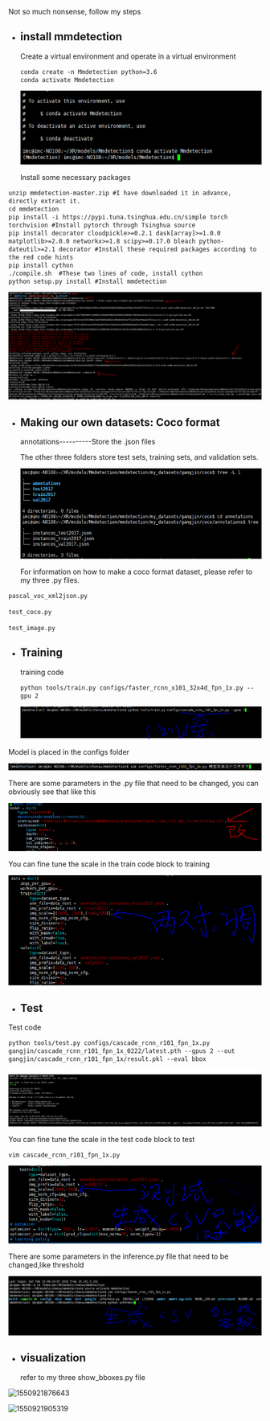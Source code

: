 Not so much nonsense, follow my steps

- ## install mmdetection

  Create a virtual environment and operate in a virtual environment

  ```
  conda create -n Mmdetection python=3.6
  conda activate Mmdetection
  ```

  ![1550918509219](img/1.png)

  Install some necessary packages

```
unzip mmdetection-master.zip #I have downloaded it in advance, directly extract it.
cd mmdetection
pip install -i https://pypi.tuna.tsinghua.edu.cn/simple torch torchvision #Install pytorch through Tsinghua source
pip install decorator cloudpickle>=0.2.1 dask[array]>=1.0.0 matplotlib>=2.0.0 networkx>=1.8 scipy>=0.17.0 bleach python-dateutil>=2.1 decorator #Install these required packages according to the red code hints
pip install cython
./compile.sh  #These two lines of code, install cython
python setup.py install #Install mmdetection
```

![1550919028731](img/2.png)

- ## Making our own datasets:  Coco format

  annotations----------Store the .json files

  The other three folders store test sets, training sets, and validation sets.

  ![1550919364441](img/3.png)

  For information on how to make a coco format dataset, please refer to my three .py files.

```
pascal_voc_xml2json.py

test_coco.py

test_image.py
```

- ## Training

  training code

  ```
  python tools/train.py configs/faster_rcnn_x101_32x4d_fpn_1x.py --gpu 2
  ```

  ![1550920264271](img/1550920264271.png)

Model is placed in the configs folder

![1550920340426](img/1550920340426.png)

There are some parameters in the .py file that need to be changed, you can obviously see that like this

![1550920383163](img/1550920383163.png)

You can fine tune the scale in the train code block to training

![1550920548009](img/1550920548009.png)

- ## Test

Test code

```
python tools/test.py configs/cascade_rcnn_r101_fpn_1x.py gangjin/cascade_rcnn_r101_fpn_1x_0222/latest.pth --gpus 2 --out gangjin/cascade_rcnn_r101_fpn_1x/result.pkl --eval bbox
```

![1550920691202](img/1550920691202.png)

You can fine tune the scale in the test code block to test

```
vim cascade_rcnn_r101_fpn_1x.py
```

![1550920936785](img/1550920936785.png)

There are some parameters in the inference.py file that need to be changed,like threshold

![1550921594360](img/1550921594360.png)

- ## visualization

  refer to my three show_bboxes.py file

![1550921876643](img/1550921876643.png)

![1550921905319](img/1550921905319.png)